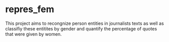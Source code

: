 # repres_fem
This project aims to recongnize person entities in journalists texts as well as classifiy these entitites by gender and quantify the percentage of quotes that were given by women.
